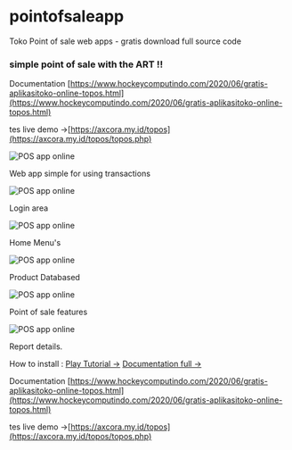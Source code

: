 # pointofsaleapp
Toko Point of sale web apps - gratis download full source code

### simple point of sale with the ART !!

Documentation [https://www.hockeycomputindo.com/2020/06/gratis-aplikasitoko-online-topos.html](https://www.hockeycomputindo.com/2020/06/gratis-aplikasitoko-online-topos.html)

tes live demo →[https://axcora.my.id/topos](https://axcora.my.id/topos/topos.php)

![POS app online](https://1.bp.blogspot.com/-Bf0feDmSabI/XtxH0wA12wI/AAAAAAAAJ1g/IfVwKwX-tkIFCy-f5fZI1C4GQvwRJrWQACK4BGAsYHg/d/topos%2Bweb%2Bapps%2Bnew%2Bsource%2Bcode%2Bpos.jpg)
 
Web app simple for using transactions
 
 ![POS app online](https://1.bp.blogspot.com/-PqXNBDymGvA/XtxNIiRUS2I/AAAAAAAAJ14/8-JWs2LqtiQCVUC-xg_Upj7yR6ZZnAXNACK4BGAsYHg/d/login%2Btopos.png)

 Login area 
 
 
 ![POS app online](https://1.bp.blogspot.com/-ZWY32FiadvA/XtxNSyCKflI/AAAAAAAAJ2E/iSiVWn9DknUnLjvs_mxNGrv69R-RFLECwCK4BGAsYHg/d/menus.png)

 Home Menu's 
 
 
 ![POS app online](https://1.bp.blogspot.com/--8nnB7qjGnM/XtxNoSGkpII/AAAAAAAAJ2c/697LKF6pgrAD8XnSG_nwtF4gDiGu18vLQCK4BGAsYHg/d/prodcusts.png)

Product Databased
 
 ![POS app online](https://1.bp.blogspot.com/-3kT5DWfD-Is/XtxN7sxnG6I/AAAAAAAAJ2w/VqTql3ZBMNERAg95UtWrDAF4cYq0sMC1wCK4BGAsYHg/d/topos11.png)

Point of sale features
 
 ![POS app online](https://1.bp.blogspot.com/-U0Oc7Uct5Vw/XtxOGeo-iAI/AAAAAAAAJ28/S_vmeR5zqwMPifcviJZsWjIASHYf_AhxgCK4BGAsYHg/d/report%2Bdetails.png)

Report details.
 
 
How to install :  [Play Tutorial →](https://www.youtube.com/playlist?list=PLQDm6k9_HvYMeHOaWAttWbJFThDCHLMgu) [Documentation full →](https://www.hockeycomputindo.com/2020/06/gratis-aplikasitoko-online-topos.html)


Documentation [https://www.hockeycomputindo.com/2020/06/gratis-aplikasitoko-online-topos.html](https://www.hockeycomputindo.com/2020/06/gratis-aplikasitoko-online-topos.html)

tes live demo →[https://axcora.my.id/topos](https://axcora.my.id/topos/topos.php)
